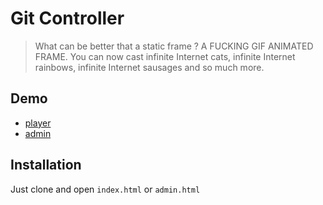 Git Controller
==============

> What can be better that a static frame ? A FUCKING GIF ANIMATED FRAME. You can
> now cast infinite Internet cats, infinite Internet rainbows, infinite Internet
> sausages and so much more.

Demo
----

* [player](http://lyrixx.github.io/gif-controller/)
* [admin](http://lyrixx.github.io/gif-controller/admin.html)

Installation
------------

Just clone and open `index.html` or `admin.html`
